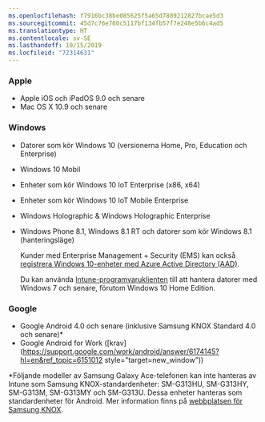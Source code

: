 ```yaml
---
ms.openlocfilehash: f7916bc38be085625f5a65d7889212827bcae5d3
ms.sourcegitcommit: 45d7c76e760c5117bf134fb57f7e248e5b6c4ad5
ms.translationtype: HT
ms.contentlocale: sv-SE
ms.lasthandoff: 10/15/2019
ms.locfileid: "72314631"
---
```

### <a name="apple"></a>Apple
- Apple iOS och iPadOS 9.0 och senare
- Mac OS X 10.9 och senare

### <a name="windows"></a>Windows
- Datorer som kör Windows 10 (versionerna Home, Pro, Education och Enterprise)
- Windows 10 Mobil
- Enheter som kör Windows 10 IoT Enterprise (x86, x64)
- Enheter som kör Windows 10 IoT Mobile Enterprise
- Windows Holographic &amp; Windows Holographic Enterprise
- Windows Phone 8.1, Windows 8.1 RT och datorer som kör Windows 8.1 (hanteringsläge)

  Kunder med Enterprise Management + Security (EMS) kan också [registrera Windows 10-enheter med Azure Active Directory (AAD)](/intune/enrollment/windows-enroll#enable-windows-10-automatic-enrollment).

  Du kan använda [Intune-programvaruklienten](/intune-classic/deploy-use/manage-windows-pcs-with-microsoft-intune) till att hantera datorer med Windows 7 och senare, förutom Windows 10 Home Edition.

### <a name="google"></a>Google
- Google Android 4.0 och senare (inklusive Samsung KNOX Standard 4.0 och senare)*
- Google Android for Work ([krav](https://support.google.com/work/android/answer/6174145?hl=en&ref_topic=6151012 style="target=new_window"))

*Följande modeller av Samsung Galaxy Ace-telefonen kan inte hanteras av Intune som Samsung KNOX-standardenheter: SM-G313HU, SM-G313HY, SM-G313M, SM-G313MY och SM-G313U. Dessa enheter hanteras som standardenheter för Android. Mer information finns på [webbplatsen för Samsung KNOX](https://www.samsungknox.com/en).